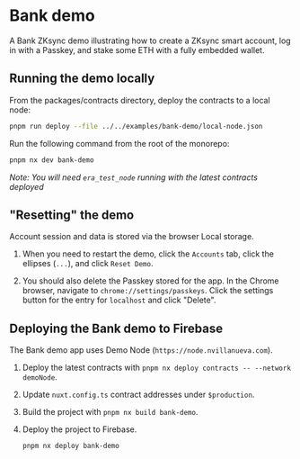 # Bank demo

A Bank ZKsync demo illustrating how to create a ZKsync smart account, log in
with a Passkey, and stake some ETH with a fully embedded wallet.

## Running the demo locally

From the packages/contracts directory, deploy the contracts to a local node:

```bash
pnpm run deploy --file ../../examples/bank-demo/local-node.json
```

Run the following command from the root of the monorepo:

```bash
pnpm nx dev bank-demo
```

_Note: You will need `era_test_node` running with the latest contracts deployed_

## "Resetting" the demo

Account session and data is stored via the browser Local storage.

1. When you need to restart the demo, click the `Accounts` tab, click the
   ellipses (`...`), and click `Reset Demo`.

2. You should also delete the Passkey stored for the app. In the Chrome browser,
   navigate to `chrome://settings/passkeys`. Click the settings button for the
   entry for `localhost` and click "Delete".

## Deploying the Bank demo to Firebase

The Bank demo app uses Demo Node (`https://node.nvillanueva.com`).

1. Deploy the latest contracts with
   `pnpm nx deploy contracts -- --network demoNode`.

2. Update `nuxt.config.ts` contract addresses under `$production`.

3. Build the project with `pnpm nx build bank-demo`.

4. Deploy the project to Firebase.

   ```bash
   pnpm nx deploy bank-demo
   ```
